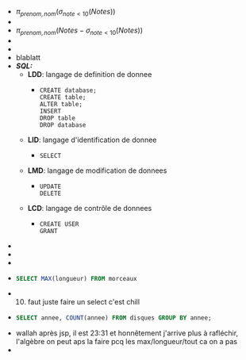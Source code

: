 - $\pi_{prenom,nom}\left(\sigma_{note<10}\left(Notes\right)\right)$
-
- $\pi_{prenom,nom}\left(Notes-\sigma_{note<10}\left(Notes\right)\right)_{}$
-
-
- blablatt
- ***SQL:***
	- **LDD**: langage de definition de donnee
		- ```
		  CREATE database;
		  CREATE table;
		  ALTER table;
		  INSERT
		  DROP table
		  DROP database
		  ```
	- **LID**: langage d'identification de donnee
		- ```
		  SELECT
		  ```
	- **LMD**: langage de modification de donnees
		- ```
		  UPDATE
		  DELETE
		  ```
	- **LCD**: langage de contrôle de donnees
		- ```
		  CREATE USER
		  GRANT
		  ```
-
-
-
- ```sql
  SELECT MAX(longueur) FROM morceaux
  ```
- 10) faut juste faire un select c'est chill
- ```sql
  SELECT annee, COUNT(annee) FROM disques GROUP BY annee;
  ```
- wallah après jsp, il est 23:31 et honnêtement j'arrive plus à rafléchir, l'algèbre on peut aps la faire pcq les max/longueur/tout ca on a pas
-